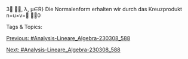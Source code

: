 3
, λ, µ∈R}
Die Normalenform erhalten wir durch das Kreuzprodukt
n=u×v=
0

   Tags & Topics:
   

[Previous: #Analysis-Lineare_Algebra-230308_588](Analysis-Lineare_Algebra-230308_588.md)

[Next: #Analysis-Lineare_Algebra-230308_588](Analysis-Lineare_Algebra-230308_588.md)